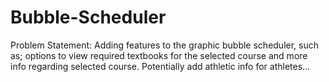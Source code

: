 # Bubble-Scheduler

Problem Statement: Adding features to the graphic bubble scheduler, such as; options to view required textbooks for the selected course and more info regarding selected course. Potentially add athletic info for athletes...
